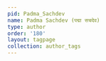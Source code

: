 ```yaml
---
pid: Padma_Sachdev
name: Padma Sachdev (पद्मा सचदेव)
type: author
order: '180'
layout: tagpage
collection: author_tags
---
```

